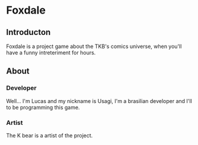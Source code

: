 # Foxdale

## Introducton
Foxdale is a project game about the TKB's comics universe, when you'll have a funny intreteriment for hours.

## About

### Developer
Well... I'm Lucas and my nickname is Usagi, I'm a brasilian developer and I'll to be programming this game.
### Artist
The K bear is a artist of the project.
